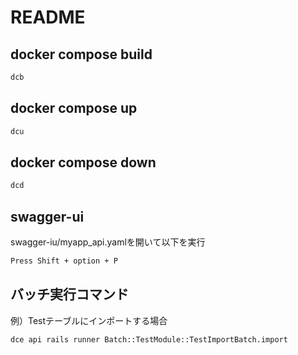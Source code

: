 # README
## docker compose build
```bash
dcb
```
## docker compose up
```bash
dcu
```
## docker compose down
```bash
dcd
```

## swagger-ui
swagger-iu/myapp_api.yamlを開いて以下を実行
```bash
Press Shift + option + P
```

## バッチ実行コマンド
例）Testテーブルにインポートする場合
```bash
dce api rails runner Batch::TestModule::TestImportBatch.import
```
